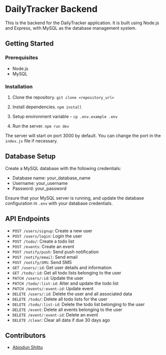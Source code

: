 # DailyTracker Backend

This is the backend for the DailyTracker application. It is built using Node.js and Express, with MySQL as the database management system.

## Getting Started

### Prerequisites

- Node.js
- MySQL

### Installation

1. Clone the repository. ```git clone <repository_url>```

2. Install dependencies. ```npm install```

3. Setup environment variable - `cp .env.example .env`

4. Run the server. ```npm run dev```

The server will start on port 3000 by default. You can change the port in the `index.js` file if necessary.

## Database Setup

Create a MySQL database with the following credentials:

- Database name: your_database_name
- Username: your_username
- Password: your_password

Ensure that your MySQL server is running, and update the database configuration in `.env` with your database credentials.

## API Endpoints

- `POST /users/signup`: Create a new user
- `POST /users/login`: Login the user
- `POST /todo/`: Create a todo list
- `POST /events`: Create an event
- `POST /notify/push`: Send push notification
- `POST /notify/email`: Send email
- `POST /notify/SMS`: Send SMS
- `GET /users/:id`: Get user details and information
- `GET /todo/:id`: Get all todo lists belonging to the user
- `PATCH /users/:id`: Update the user
- `PATCH /todo/:list-id`: Alter and update the todo list
- `PATCH /events/:event-id`: Update event
- `DELETE /users/:id`: Delete the user and all associated data
- `DELETE /todo/`: Delete all todo lists for the user
- `DELETE /todo/:list-id`: Delete the todo list belonging to the user
- `DELETE /event`: Delete all events belonging to the user
- `DELETE /event/:event-id`: Delete an event
- `DELETE /clear`: Clear all data if due 30 days ago

## Contributors

- [Abiodun Shittu](https://github.com/Abiodun-Shittu)